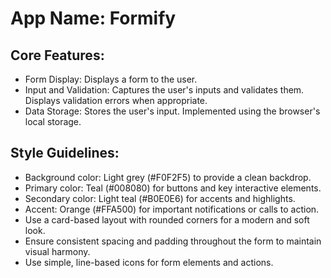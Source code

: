 # **App Name**: Formify

## Core Features:

- Form Display: Displays a form to the user.
- Input and Validation: Captures the user's inputs and validates them. Displays validation errors when appropriate.
- Data Storage: Stores the user's input. Implemented using the browser's local storage.

## Style Guidelines:

- Background color: Light grey (#F0F2F5) to provide a clean backdrop.
- Primary color: Teal (#008080) for buttons and key interactive elements.
- Secondary color: Light teal (#B0E0E6) for accents and highlights.
- Accent: Orange (#FFA500) for important notifications or calls to action.
- Use a card-based layout with rounded corners for a modern and soft look.
- Ensure consistent spacing and padding throughout the form to maintain visual harmony.
- Use simple, line-based icons for form elements and actions.
  
